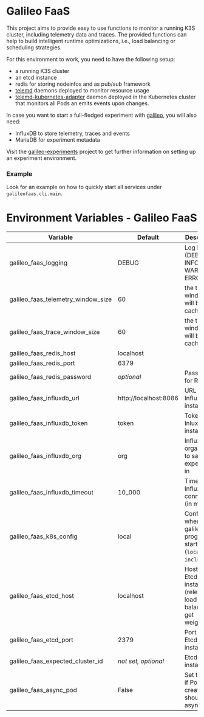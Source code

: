 # Galileo FaaS

This project aims to provide easy to use functions to monitor a running K3S cluster, including telemetry data and
traces. The provided functions can help to build intelligent runtime optimizations, i.e., load balancing or scheduling
strategies.

For this environment to work, you need to have the following setup:

* a running K3S cluster
* an etcd instance
* redis for storing nodeinfos and as pub/sub framework
* [telemd](https://github.com/edgerun/telemd/) daemons deployed to monitor resource usage
* [telemd-kubernetes-adapter](https://github.com/edgerun/telemd-kubernetes-adapter) daemon deployed in the Kubernetes
  cluster that monitors all Pods an emits events upon changes.

In case you want to start a full-fledged experiment with [galileo](https://github.com/edgerun/galileo), you will also
need:

* InfluxDB to store telemetry, traces and events
* MariaDB for experiment metadata

Visit the [galileo-experiments](https://github.com/edgerun/galileo-experiments)  project to get further information on
setting up an experiment environment.

### Example

Look for an example on how to quickly start all services under `galileofaas.cli.main`.

Environment Variables - Galileo FaaS
=====================

| Variable                           | Default                        | Description                                                                  |
|------------------------------------|--------------------------------|------------------------------------------------------------------------------|
| galileo_faas_logging               | DEBUG                          | Log level (DEBUG, INFO, WARN, ERROR)                                         |
| galileo_faas_telemetry_window_size | 60                             | the time window that will be cached, in s                                    | 
| galileo_faas_trace_window_size     | 60                             | the time window that will be cached, in s                                    | 
| galileo_faas_redis_host            | localhost                      |                                                                              |
| galileo_faas_redis_port            | 6379                           |                                                                              |
| galileo_faas_redis_password        | *optional*                     | Password for Redis                                                           |
| galileo_faas_influxdb_url          | http://localhost:8086          | URL to InfluxDB v2 instance                                                  |
| galileo_faas_influxdb_token        | token                          | Token for InluxDB instance                                                   |
| galileo_faas_influxdb_org          | org                            | InfluxDB organziation to save experiments in                                 |
| galileo_faas_influxdb_timeout      | 10_000                         | Timeout for InfluxDB connections (in ms)                                     |
| galileo_faas_k8s_config            | local                          | Configures where the galileo-faas program is started (`local` or `incluster`) |
| galileo_faas_etcd_host             | localhost                      | Host of the Etcd instance (relevant for load balancer to get weights)        |
| galileo_faas_etcd_port             | 2379                           | Port of the Etcd instance                                                    |
| galileo_faas_expected_cluster_id   | *not set,            optional* | Etcd cluster instance                                                        |
| galileo_faas_async_pod             | False                          | Set to True if Pod creation should by async                                  |